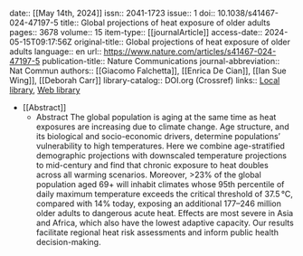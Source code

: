 date:: [[May 14th, 2024]]
issn:: 2041-1723
issue:: 1
doi:: 10.1038/s41467-024-47197-5
title:: Global projections of heat exposure of older adults
pages:: 3678
volume:: 15
item-type:: [[journalArticle]]
access-date:: 2024-05-15T09:17:56Z
original-title:: Global projections of heat exposure of older adults
language:: en
url:: https://www.nature.com/articles/s41467-024-47197-5
publication-title:: Nature Communications
journal-abbreviation:: Nat Commun
authors:: [[Giacomo Falchetta]], [[Enrica De Cian]], [[Ian Sue Wing]], [[Deborah Carr]]
library-catalog:: DOI.org (Crossref)
links:: [Local library](zotero://select/library/items/FDVEXADT), [Web library](https://www.zotero.org/users/46463/items/FDVEXADT)

- [[Abstract]]
	- Abstract
	              The global population is aging at the same time as heat exposures are increasing due to climate change. Age structure, and its biological and socio-economic drivers, determine populations’ vulnerability to high temperatures. Here we combine age-stratified demographic projections with downscaled temperature projections to mid-century and find that chronic exposure to heat doubles across all warming scenarios. Moreover, >23% of the global population aged 69+ will inhabit climates whose 95th percentile of daily maximum temperature exceeds the critical threshold of 37.5 °C, compared with 14% today, exposing an additional 177–246 million older adults to dangerous acute heat. Effects are most severe in Asia and Africa, which also have the lowest adaptive capacity. Our results facilitate regional heat risk assessments and inform public health decision-making.